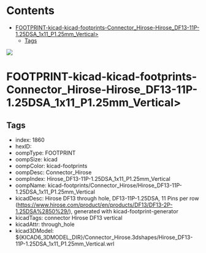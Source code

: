 



Contents
========

* [FOOTPRINT-kicad-kicad-footprints-Connector_Hirose-Hirose_DF13-11P-1.25DSA_1x11_P1.25mm_Vertical>](#footprint-kicad-kicad-footprints-connector_hirose-hirose_df13-11p-125dsa_1x11_p125mm_vertical)
	* [Tags](#tags)
  
![][im]
# FOOTPRINT-kicad-kicad-footprints-Connector_Hirose-Hirose_DF13-11P-1.25DSA_1x11_P1.25mm_Vertical>

## Tags

- index: 1860
- hexID: 
- oompType: FOOTPRINT
- oompSize: kicad
- oompColor: kicad-footprints
- oompDesc: Connector_Hirose
- oompIndex: Hirose_DF13-11P-1.25DSA_1x11_P1.25mm_Vertical
- oompName: kicad-footprints/Connector_Hirose/Hirose_DF13-11P-1.25DSA_1x11_P1.25mm_Vertical
- kicadDesc: Hirose DF13 through hole, DF13-11P-1.25DSA, 11 Pins per row (https://www.hirose.com/product/en/products/DF13/DF13-2P-1.25DSA%2850%29/), generated with kicad-footprint-generator
- kicadTags: connector Hirose DF13 vertical
- kicadAttr: through_hole
- kicad3DModel: ${KICAD6_3DMODEL_DIR}/Connector_Hirose.3dshapes/Hirose_DF13-11P-1.25DSA_1x11_P1.25mm_Vertical.wrl



[im]: image.png
